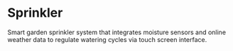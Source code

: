 # Sprinkler
Smart garden sprinkler system that integrates moisture sensors and online weather data to regulate watering cycles via touch screen interface.
